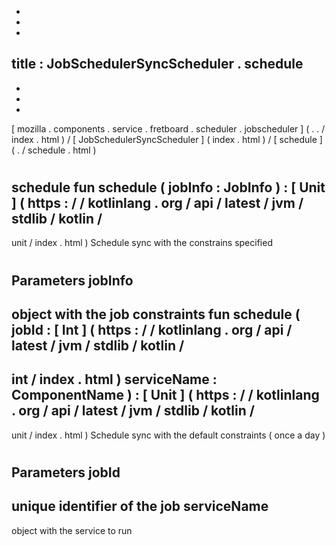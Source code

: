 -
-
-
title
:
JobSchedulerSyncScheduler
.
schedule
-
-
-
-
[
mozilla
.
components
.
service
.
fretboard
.
scheduler
.
jobscheduler
]
(
.
.
/
index
.
html
)
/
[
JobSchedulerSyncScheduler
]
(
index
.
html
)
/
[
schedule
]
(
.
/
schedule
.
html
)
#
schedule
fun
schedule
(
jobInfo
:
JobInfo
)
:
[
Unit
]
(
https
:
/
/
kotlinlang
.
org
/
api
/
latest
/
jvm
/
stdlib
/
kotlin
/
-
unit
/
index
.
html
)
Schedule
sync
with
the
constrains
specified
#
#
#
Parameters
jobInfo
-
object
with
the
job
constraints
fun
schedule
(
jobId
:
[
Int
]
(
https
:
/
/
kotlinlang
.
org
/
api
/
latest
/
jvm
/
stdlib
/
kotlin
/
-
int
/
index
.
html
)
serviceName
:
ComponentName
)
:
[
Unit
]
(
https
:
/
/
kotlinlang
.
org
/
api
/
latest
/
jvm
/
stdlib
/
kotlin
/
-
unit
/
index
.
html
)
Schedule
sync
with
the
default
constraints
(
once
a
day
)
#
#
#
Parameters
jobId
-
unique
identifier
of
the
job
serviceName
-
object
with
the
service
to
run
